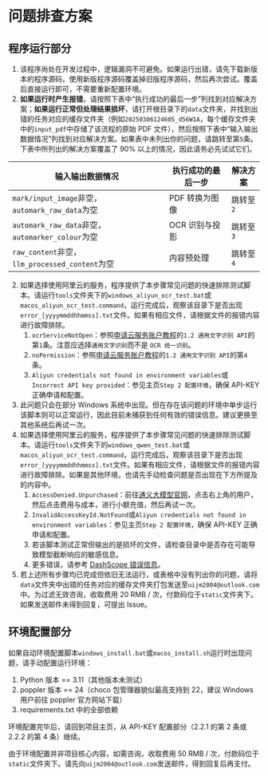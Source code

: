 # 问题排查方案

## 程序运行部分

1. 该程序尚处在开发过程中，逻辑漏洞不可避免。如果运行出错，请先下载新版本的程序源码，使用新版程序源码覆盖掉旧版程序源码，然后再次尝试。覆盖后直接运行即可，不需要重新配置环境。
1. **如果运行时产生报错**，请按照下表中“执行成功的最后一步”列找到对应解决方案；**如果运行正常但处理结果损坏**，请打开根目录下的`data`文件夹，并找到出错的任务对应的缓存文件夹（例如`20250306124605_d56W1A`，每个缓存文件夹中的`input_pdf`中存储了该流程的原始 PDF 文件），然后按照下表中“输入输出数据情况”列找到对应解决方案。如果表中未列出你的问题，请跳转至第`5`条。下表中所列出的解决方案覆盖了 90% 以上的情况，因此请务必先试试它们。

| 输入输出数据情况                                 | 执行成功的最后一步 | 解决方案  |
| ------------------------------------------------ | ------------------ | --------- |
| `mark/input_image`非空，`automark_raw_data`为空  | PDF 转换为图像     | 跳转至`2` |
| `automark_raw_data`非空，`automarker_colour`为空 | OCR 识别与投影     | 跳转至`3` |
| `raw_content`非空，`llm_processed_content`为空   | 内容预处理         | 跳转至`4` |

2. 如果选择使用阿里云的服务，程序提供了本步骤常见问题的快速排除测试脚本。请运行`tools`文件夹下的`windows_aliyun_ocr_test.bat`或`macos_aliyun_ocr_test.command`，运行完成后，观察该目录下是否出现`error_[yyyymmddhhmmss].txt`文件。如果有相应文件，请根据文件的报错内容进行故障排除。
   1. `ocrServiceNotOpen`：参照[申请云服务账户教程](./如何申请云服务账户.md)的`1.2 通用文字识别 API`的第`1`条。注意应选择`通用文字识别`而不是 `OCR 统一识别`。
   2. `noPermission`：参照[申请云服务账户教程](./如何申请云服务账户.md)的`1.2 通用文字识别 API`的第`4`条。
   3. `Aliyun credentials not found in environment variables`或`Incorrect API key provided`：参见主页`Step 2 配置环境`，确保 API-KEY 正确申请和配置。
3. 此问题只会在部分 Windows 系统中出现。但在存在该问题的环境中单步运行该脚本则可以正常运行，因此目前未捕获到任何有效的错误信息。建议更换至其他系统后再试一次。
4. 如果选择使用阿里云的服务，程序提供了本步骤常见问题的快速排除测试脚本。请运行`tools`文件夹下的`windows_qwen_test.bat`或`macos_aliyun_ocr_test.command`，运行完成后，观察该目录下是否出现`error_[yyyymmddhhmmss].txt`文件。如果有相应文件，请根据文件的报错内容进行故障排除。如果是其他环境，也请先手动检查问题是否出现在下方所提及的内容中。
   1. `AccessDenied.Unpurchased`：前往[通义大模型官网](https://www.aliyun.com/product/tongyi)，点击右上角的用户，然后点击费用与成本，进行小额充值，然后再试一次。
   2. `InvalidAccessKeyId.NotFound`或`Aliyun credentials not found in environment variables`：参见主页`Step 2 配置环境`，确保 API-KEY 正确申请和配置。
   3. 若该脚本测试正常但输出的是损坏的文件，请检查目录中是否存在可能导致模型截断响应的敏感信息。
   4. 更多错误，请参考 [DashScope 错误信息](https://help.aliyun.com/zh/model-studio/developer-reference/error-code?spm=a2c4g.11186623.0.0.74b04823cXa0Ka)。
5. 若上述所有步骤均已完成但依旧无法运行，或表格中没有列出你的问题，请将`data`文件夹中出错的任务对应的缓存文件夹打包发送至`uijm2004@outlook.com`中。为过滤无效咨询，收取费用 20 RMB / 次，付款码位于`static`文件夹下。如果发送邮件未得到回复，可提出 Issue。

## 环境配置部分

如果自动环境配置脚本`windows_install.bat`或`macos_install.sh`运行时出现问题，请手动配置运行环境：

1. Python 版本 == 3.11（其他版本未测试）
2. poppler 版本 == 24（choco 包管理器貌似最高支持到 22，建议 Windows 用户前往 poppler 官方网站下载）
3. requirements.txt 中的全部依赖

环境配置完毕后，请回到项目主页，从 API-KEY 配置部分（2.2.1 的第 2 条或 2.2.2 的第 4 条）继续。

由于环境配置并非项目核心内容，如需咨询，收取费用 50 RMB / 次，付款码位于`static`文件夹下。请先向`uijm2004@outlook.com`发送邮件，得到回复后再支付。